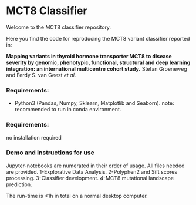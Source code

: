 # MCT8 Classifier
Welcome to the MCT8 classifier repository.

Here you find the code for reproducing the MCT8 variant classifier reported in:

**Mapping variants in thyroid hormone transporter MCT8 to disease severity by genomic, phenotypic, functional, structural and deep learning integration: an international multicentre cohort study.**
Stefan Groeneweg and Ferdy S. van Geest *et al*.


### Requirements:
- Python3 (Pandas, Numpy, Sklearn, Matplotlib and Seaborn).
note: recommended to run in conda environment.


### Requirements:
no installation required


### Demo and Instructions for use
Jupyter-notebooks are numerated in their order of usage. All files needed are provided.
1-Explorative Data Analysis.
2-Polyphen2 and Sift scores processing.
3-Classifier development.
4-MCT8 mutational landscape prediction.


The run-time is <1h in total on a normal desktop computer.

